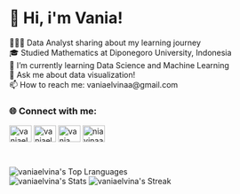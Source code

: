 <h1 align="left">👋 Hi, i'm Vania!</h1>
👩🏻‍💻 Data Analyst sharing about my learning journey</br>
🎓 Studied Mathematics at Diponegoro University, Indonesia</br>
🌱 I’m currently learning Data Science and Machine Learning</br>
💬 Ask me about data visualization!</br>
📫 How to reach me: vaniaelvinaa@gmail.com</br>

<h3 align="left">🌐 Connect with me:</h3>
<p align="left">
<a href="https://linkedin.com/in/vaniaelvina" target="blank"><img align="center" src="https://raw.githubusercontent.com/rahuldkjain/github-profile-readme-generator/master/src/images/icons/Social/linked-in-alt.svg" alt="vaniaelvina" height="30" width="40" /></a>
<a href="https://instagram.com/vaniaelvina" target="blank"><img align="center" src="https://raw.githubusercontent.com/rahuldkjain/github-profile-readme-generator/master/src/images/icons/Social/instagram.svg" alt="vaniaelvina" height="30" width="40" /></a>
<a href="https://www.youtube.com/c/vania elvina" target="blank"><img align="center" src="https://raw.githubusercontent.com/rahuldkjain/github-profile-readme-generator/master/src/images/icons/Social/youtube.svg" alt="vania elvina" height="30" width="40" /></a>
<a href="https://twitter.com/niavinaa" target="blank"><img align="center" src="https://raw.githubusercontent.com/rahuldkjain/github-profile-readme-generator/master/src/images/icons/Social/twitter.svg" alt="niavinaa" height="30" width="40" /></a>
</p><br>


![vaniaelvina's Top Lranguages](https://github-readme-stats.vercel.app/api/top-langs/?username=vaniaelvina&theme=material-palenight&show_icons=true&hide_border=true&layout=compact)<br>
![vaniaelvina's Stats](https://github-readme-stats.vercel.app/api?username=vaniaelvina&theme=material-palenight&show_icons=true&hide_border=true&count_private=true)
![vaniaelvina's Streak](https://github-readme-streak-stats.herokuapp.com/?user=vaniaelvina&theme=material-palenight&hide_border=true)

